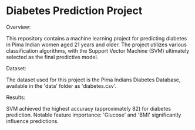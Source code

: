 # Diabetes Prediction Project

Overview:

This repository contains a machine learning project for predicting diabetes in Pima Indian women aged 21 years and older. The project utilizes various classification algorithms, with the Support Vector Machine (SVM) ultimately selected as the final predictive model.

Dataset:

The dataset used for this project is the Pima Indians Diabetes Database, available in the 'data' folder as 'diabetes.csv'.

Results:

SVM achieved the highest accuracy (approximately 82) for diabetes prediction.
Notable feature importance: 'Glucose' and 'BMI' significantly influence predictions.



